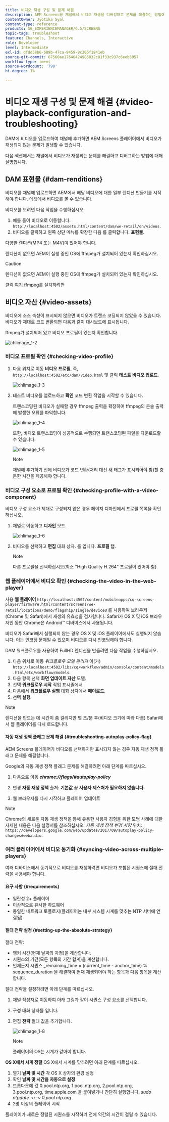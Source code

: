 ```yaml
---
title: 비디오 재생 구성 및 문제 해결
description: AEM Screens용 채널에서 비디오 재생을 디버깅하고 문제를 해결하는 방법에 대해 알아봅니다.
contentOwner: Jyotika Syal
content-type: reference
products: SG_EXPERIENCEMANAGER/6.5/SCREENS
topic-tags: troubleshoot
feature: Channels, Interactive
role: Developer
level: Intermediate
exl-id: dfdd58b6-689b-47ca-9459-9c205f1841eb
source-git-commit: 67560ae17646424985032c81f33c937c6eeb5957
workflow-type: tm+mt
source-wordcount: '798'
ht-degree: 1%

---
```


# 비디오 재생 구성 및 문제 해결 {#video-playback-configuration-and-troubleshooting}

DAM에 비디오를 업로드하여 채널에 추가하면 AEM Screens 플레이어에서 비디오가 재생되지 않는 문제가 발생할 수 있습니다.

다음 섹션에서는 채널에서 비디오가 재생되는 문제를 해결하고 디버그하는 방법에 대해 설명합니다.

## DAM 표현물 {#dam-renditions}

비디오를 채널에 업로드하면 AEM에서 해당 비디오에 대한 일부 렌디션 만들기를 시작해야 합니다. 에셋에서 비디오를 볼 수 있습니다.

비디오를 보려면 다음 작업을 수행하십시오.

1. 예를 들어 비디오로 이동합니다. `http://localhost:4502/assets.html/content/dam/we-retail/en/videos`.
1. 비디오를 클릭하고 왼쪽 상단 메뉴를 확장한 다음 를 클릭합니다. **표현물**.

다양한 렌디션(MP4 또는 M4V)이 있어야 합니다.

렌디션이 없으면 AEM이 실행 중인 OS에 ffmpeg가 설치되어 있는지 확인하십시오.

>[!CAUTION]
>
>렌디션이 없으면 AEM이 실행 중인 OS에 ffmpeg가 설치되어 있는지 확인하십시오.
>
>클릭 [여기](https://www.ffmpeg.org/download.html) ffmpeg를 설치하려면

## 비디오 자산 {#video-assets}

비디오에 소스 속성이 표시되지 않으면 비디오가 트랜스 코딩되지 않았을 수 있습니다. 비디오가 제대로 코드 변환되면 다음과 같이 대시보드에 표시됩니다.

ffmpeg가 설치되어 있고 비디오 프로필이 있는지 확인합니다.

![chlimage_1-2](assets/chlimage_1-2.png)

### 비디오 프로필 확인 {#checking-video-profile}

1. 다음 위치로 이동 **비디오 프로필**, 즉, `http://localhost:4502/etc/dam/video.html` 및 클릭 **테스트 비디오 업로드**.

   ![chlimage_1-3](assets/chlimage_1-3.png)

1. 테스트 비디오를 업로드하고 **확인** 코드 변환 작업을 시작할 수 있습니다.

   트랜스코딩된 비디오가 실패할 경우 ffmpeg 출력을 확장하여 ffmpeg의 콘솔 출력에 발생한 오류를 파악합니다.

   ![chlimage_1-4](assets/chlimage_1-4.png)

   또한, 비디오 트랜스코딩이 성공적으로 수행되면 트랜스코딩된 파일을 다운로드할 수 있습니다.

   ![chlimage_1-5](assets/chlimage_1-5.png)

   >[!NOTE]
   >
   >채널에 추가하기 전에 비디오가 코드 변환(처리 대신 새 태그가 표시되어야 함)할 충분한 시간을 제공해야 합니다.

### 비디오 구성 요소로 프로필 확인 {#checking-profile-with-a-video-component}

비디오 구성 요소가 제대로 구성되지 않은 경우 페이지 디자인에서 프로필 목록을 확인하십시오.

1. 채널로 이동하고 **디자인** 모드.

   ![chlimage_1-6](assets/chlimage_1-6.png)

1. 비디오를 선택하고 **편집** 대화 상자. 를 엽니다. **프로필** 탭.

   >[!NOTE]
   >다른 프로필을 선택하십시오(최소 &quot;High Quality H.264&quot; 프로필이 있어야 함).

### 웹 플레이어에서 비디오 확인 {#checking-the-video-in-the-web-player}

사용 **웹 플레이어** `http://localhost:4502/content/mobileapps/cq-screens-player/firmware.html/content/screens/we-retail/locations/demo/flagship/single/device0` 를 사용하여 브라우저(Chrome 및 Safari)에서 재생의 유효성을 검사합니다. Safari가 OS X 및 iOS 브라우저인 동안 Chrome은 Android™ 디바이스에서 사용됩니다.

비디오가 Safari에서 실행되지 않는 경우 OS X 및 iOS 플레이어에서도 실행되지 않습니다. 이는 인코딩 문제일 수 있으며 비디오를 다시 인코딩해야 합니다.

DAM 워크플로우를 사용하여 FullHD 렌디션을 만들려면 다음 작업을 수행하십시오.

1. 다음 위치로 이동 *워크플로우 모델 관리자* 이(가) `http://localhost:4502/libs/cq/workflow/admin/console/content/models.html/etc/workflow/models`.
1. 다음 항목 선택 **화면 업데이트 자산** 모델.
1. 선택 **워크플로우 시작** 작업 표시줄에서
1. 다음에서 **워크플로우 실행** 대화 상자에서 **페이로드**.
1. 선택 **실행**.

>[!NOTE]
>
>렌디션을 만드는 데 시간이 좀 걸리지만 몇 초/분 후(비디오 크기에 따라 다름) Safari에서 웹 플레이어를 다시 로드합니다.

#### 자동 재생 정책 플래그 문제 해결 {#troubleshooting-autoplay-policy-flag}

AEM Screens 플레이어가 비디오를 선택하지만 표시되지 않는 경우 자동 재생 정책 플래그 문제를 해결합니다.

Google의 자동 재생 정책 플래그 문제를 해결하려면 아래 단계를 따르십시오.

1. 다음으로 이동 ***chrome://flags/#autoplay-policy***
1. 변경 **자동 재생 정책** 출처: **기본값** 끝 **사용자 제스처가 필요하지 않습니다.**

1. 웹 브라우저를 다시 시작하고 플레이어 업데이트

>[!NOTE]
>
>Chrome의 새로운 자동 재생 정책을 통해 유용한 사용자 경험을 위한 모범 사례에 대한 자세한 내용은 다음 설명서를 참조하십시오. *자동 재생 정책 변경 사항* 위치: `https://developers.google.com/web/updates/2017/09/autoplay-policy-changes#webaudio`.

### 여러 플레이어에서 비디오 동기화 {#syncing-video-across-multiple-players}

여러 디바이스에서 동기적으로 비디오를 재생하려면 비디오가 포함된 시퀀스에 절대 전략을 사용해야 합니다.

#### 요구 사항 {#requirements}

* 일란성 2+ 플레이어
* 이상적으로 유사한 하드웨어
* 동일한 네트워크 토폴로지(플레이어는 내부 시스템 시계를 맞추는 NTP 서버에 연결됨)

#### 절대 전략 설정 {#setting-up-the-absolute-strategy}

절대 전략:

* 앵커 시간(현재 날짜의 자정)을 계산합니다.
* 시퀀스의 기간(모든 항목의 기간 합계)을 계산합니다.
* 언제든지 시퀀스 _remaining_time = (current_time - anchor_time) % sequence_duration 을 해결하여 현재 재생되어야 하는 항목과 다음 항목을 계산합니다.

절대 전략을 설정하려면 아래 단계를 따르십시오.

1. 채널 작성자로 이동하여 아래 그림과 같이 시퀀스 구성 요소를 선택합니다.
1. 구성 대화 상자를 엽니다.
1. 편집 **전략** 절대 값을 추가합니다.

   ![chlimage_1-8](assets/chlimage_1-8.png)

   >[!NOTE]
   >플레이어의 OS는 시계가 같아야 합니다.

**OS X에서 시계 정렬** OS X에서 시계를 맞추려면 아래 단계를 따르십시오.

1. 열기 **날짜 및 시간** 각 OS X 상자의 환경 설정
1. 확인 **날짜 및 시간을 자동으로 설정**
1. 드롭다운에 값 0.pool.ntp.org, 1.pool.ntp.org, 2.pool.ntp.org, 3.pool.ntp.org, time.apple.com 을 붙여넣거나 간단히 실행합니다. *sudo ntpdate -u -v 0.pool.ntp.org*
1. 2명 이상의 플레이어 시작

플레이어가 새로운 정렬된 시퀀스를 시작하기 전에 약간의 시간이 걸릴 수 있습니다.
